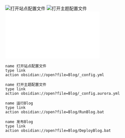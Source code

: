 
![打开站点配置文件](Blog/_config.yml)
![打开主题配置文件](Blog/_config.aurora.yml)
![运行博客](Blog/RunBlog.bat)

```button
name 打开站点配置文件
type link
action obsidian://open?file=Blog/_config.yml
```

```button
name 打开主题配置文件
type link
action obsidian://open?file=Blog/_config.aurora.yml
```

```button
name 运行Blog
type link
action obsidian://open?file=Blog/RunBlog.bat
```

```button
name 发布Blog
type link
action obsidian://open?file=Blog/DeployBlog.bat
```